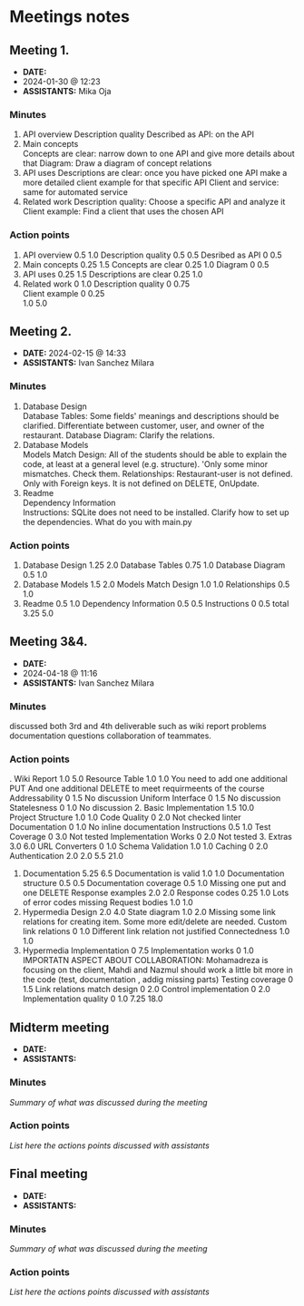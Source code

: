 # Meetings notes

## Meeting 1.
* **DATE:**
* 2024-01-30 @ 12:23
* **ASSISTANTS:**
Mika Oja
### Minutes
1. API overview	
	Description quality	
	Described as API: on the API
2. Main concepts		
	Concepts are clear:	narrow down to one API and give more details about that
	Diagram:	Draw a diagram of concept relations
3. API uses	
	Descriptions are clear:	once you have picked one API make a more detailed client example for that specific API
	Client and service:	same for automated service
4. Related work	
	Description quality:	Choose a specific API and analyze it
	Client example:	Find a client that uses the chosen API
### Action points
1. API overview	0.5	1.0	
	Description quality	0.5	0.5	
	Desribed as API	0	0.5	
2. Main concepts	0.25	1.5	
	Concepts are clear	0.25	1.0	
	Diagram	0	0.5	
3. API uses	0.25	1.5	
	Descriptions are clear	0.25	1.0	
4. Related work	0	1.0	
	Description quality	0	0.75	
	Client example	0	0.25	
1.0	5.0	




## Meeting 2.
* **DATE:**
2024-02-15 @ 14:33 
* **ASSISTANTS:**
Ivan Sanchez Milara
### Minutes
1. Database Design	
	Database Tables:	Some fields' meanings and descriptions should be clarified. Differentiate between customer, user, and owner of the restaurant.
	Database Diagram:	Clarify the relations.
2. Database Models	
	Models Match Design: All of the students should be able to explain the code, at least at a general level (e.g. structure). 'Only some minor mismatches. Check them.
	Relationships:	Restaurant-user is not defined. Only with Foreign keys. It is not defined on DELETE, OnUpdate.
3. Readme	
	Dependency Information	
	Instructions:	SQLite does not need to be installed. Clarify how to set up the dependencies. What do you with main.py

### Action points
1. Database Design	1.25	2.0	
	Database Tables	0.75	1.0	
	Database Diagram	0.5	1.0	
2. Database Models	1.5	2.0	
	Models Match Design	1.0	1.0	
	Relationships	0.5	1.0	
3. Readme	0.5	1.0	
	Dependency Information	0.5	0.5	
	Instructions	0	0.5	
total
3.25	5.0	



## Meeting 3&4.
* **DATE:**
* 2024-04-18 @ 11:16
* **ASSISTANTS:**
Ivan Sanchez Milara
### Minutes
discussed both 3rd and 4th deliverable such as wiki report problems documentation questions collaboration of teammates.
### Action points
. Wiki Report	1.0	5.0	
	Resource Table	1.0	1.0	You need to add one additional PUT And one additional DELETE to meet requirmeents of the course
	Addressability	0	1.5	No discussion
	Uniform Interface	0	1.5	No discussion
	Statelesness	0	1.0	No discussion
2. Basic Implementation	1.5	10.0	
	Project Structure	1.0	1.0	
	Code Quality	0	2.0	Not checked linter
	Documentation	0	1.0	No inline documentation
	Instructions	0.5	1.0	
	Test Coverage	0	3.0	Not tested
	Implementation Works	0	2.0	Not tested
3. Extras	3.0	6.0	
	URL Converters	0	1.0	
	Schema Validation	1.0	1.0	
	Caching	0	2.0	
	Authentication	2.0	2.0	
5.5	21.0	
1. Documentation	5.25	6.5	
	Documentation is valid	1.0	1.0	
	Documentation structure	0.5	0.5	
	Documentation coverage	0.5	1.0	Missing one put and one DELETE
	Response examples	2.0	2.0	
	Response codes	0.25	1.0	Lots of error codes missing
	Request bodies	1.0	1.0	
2. Hypermedia Design	2.0	4.0	
	State diagram	1.0	2.0	Missing some link relations for creating item. Some more edit/delete are needed.
	Custom link relations	0	1.0	Different link relation not justified
	Connectedness	1.0	1.0	
3. Hypermedia Implementation	0	7.5	
	Implementation works	0	1.0	IMPORTATN ASPECT ABOUT COLLABORATION: Mohamadreza is focusing on the client, Mahdi and Nazmul should work a little bit more in the code (test, documentation , addig missing parts)
	Testing coverage	0	1.5	
	Link relations match design	0	2.0	
	Control implementation	0	2.0	
	Implementation quality	0	1.0	
7.25	18.0	






## Midterm meeting
* **DATE:**
* **ASSISTANTS:**

### Minutes
*Summary of what was discussed during the meeting*

### Action points
*List here the actions points discussed with assistants*




## Final meeting
* **DATE:**
* **ASSISTANTS:**

### Minutes
*Summary of what was discussed during the meeting*

### Action points
*List here the actions points discussed with assistants*




